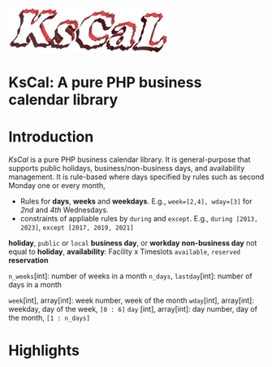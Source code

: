 ![Logo](kscal_sm.png)
# KsCal: A pure PHP business calendar library

# Introduction

*KsCal* is a pure PHP business calendar library. It is general-purpose that supports public holidays,  business/non-business days, and availability management. It is rule-based where days specified by rules such as second Monday one or every month, 

- Rules for **days**, **weeks** and **weekdays**.  E.g., `week=[2,4], wday=[3]` for *2nd* and *4th* Wednesdays.
- constraints of appliable rules by `during` and `except`.
E.g., `during [2013, 2023]`,  `except [2017, 2019, 2021]` 

**holiday**,  `public` or `local`
**business day**, or **workday**
**non-business day** not equal to **holiday**, 
**availability**: Facility x Timeslots `available`, `reserved` 
**reservation**

`n_weeks`[int]: number of weeks in a month
`n_days`, `lastday`[int]: number of days in a month

`week`[int], array[int]: week number, week of the month
`wday`[int], array[int]: weekday, day of the week, `[0 : 6]`
`day` [int], array[int]: day number, day of the month, `[1 : n_days]`



# Highlights

